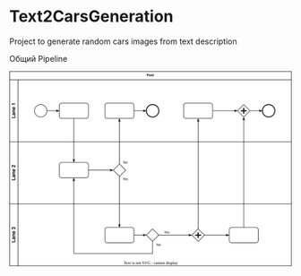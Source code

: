 # Text2CarsGeneration
 Project to generate random cars images from text description

Общий Pipeline 

![Pipeline](docs/pipeline.drawio.svg)

